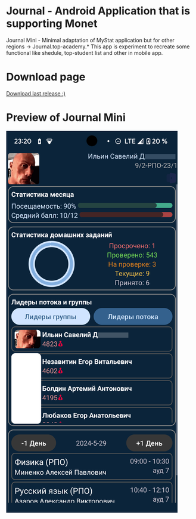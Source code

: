 # Journal - Android Application that is supporting Monet 
Journal Mini - Minimal adaptation of MyStat application but for other regions -> Journal.top-academy.*
This app is experiment to recreate some functional like shedule, top-student list and other in mobile app.

# Download page
[Download last release :)](https://github.com/0mnr0/JournalMini/releases)


# Preview of Journal Mini
![image](https://github.com/0mnr0/JournalMini/blob/master/app/sampledata/mini_screen.png?raw=true)

